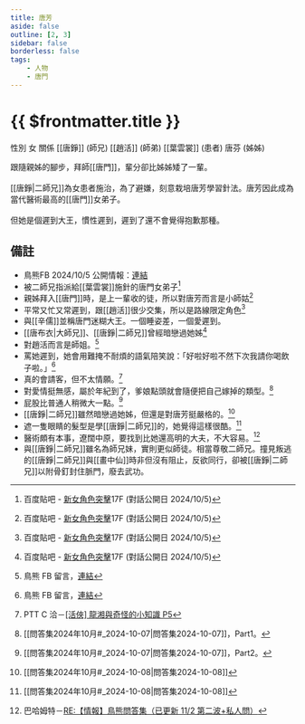 ```yaml
---
title: 唐芳
aside: false
outline: [2, 3]
sidebar: false
borderless: false
tags:
    - 人物
    - 唐門
---
```


# {{ $frontmatter.title }}

<ChTabs position="bottom">
	<ChTab title="唐芳">
		<Ch src='/images/characters/special832/normal.webp' position='right'/>
		<ChName nameZh='唐芳' nameEn='Tang Fang' position='right' />
		<ChTable>
			<ChTr>
				<ChTd isTitle=true>
					性別
				</ChTd>
				<ChTd>
					女
				</ChTd>
			</ChTr>
			<ChTr>
				<ChTd isTitle=true position='center'>
					關係
				</ChTd>
			</ChTr>
			<ChTr>
				<ChTd position='center'>
					[[唐錚]] (師兄)
				</ChTd>
			</ChTr>
			<ChTr>
				<ChTd position='center'>
					[[趙活]] (師弟)
				</ChTd>
			</ChTr>
			<ChTr>
				<ChTd position='center'>
					[[葉雲裳]] (患者)
				</ChTd>
			</ChTr>			
            <ChTr>
				<ChTd position='center'>
					唐芬 (姊姊)
				</ChTd>
			</ChTr>
		</ChTable>
	</ChTab>
</ChTabs>
<br>

跟隨親姊的腳步，拜師[[唐門]]，輩分卻比姊姊矮了一輩。
<br><br>
[[唐錚|二師兄]]為女患者施治，為了避嫌，刻意栽培唐芳學習針法。唐芳因此成為當代醫術最高的[[唐門]]女弟子。
<br><br>
但她是個遲到大王，慣性遲到，遲到了還不會覺得抱歉那種。

## 備註

-   鳥熊FB 2024/10/5 公開情報：[連結](https://www.facebook.com/100076301525150/posts/554404723779574)
-   被二師兄指派給[[葉雲裳]]施針的唐門女弟子[^1]
-   親姊拜入[[唐門]]時，是上一輩收的徒，所以對唐芳而言是小師姑[^1]
-   平常又忙又常遲到，跟[[趙活]]很少交集，所以是路線限定角色[^1]
-   與[[辛儒]]並稱唐門迷糊大王。一個睡姿差，一個愛遲到。
-   [[唐布衣|大師兄]]、[[唐錚|二師兄]]曾經暗戀過她姊[^1]
-   對趙活而言是師姐。[^2]
-   罵她遲到，她會用難掩不耐煩的語氣陪笑說：「好啦好啦不然下次我請你喝飲子啦。」[^3]
-   真的會請客，但不太情願。[^7]
-   對愛情挺無感，屬於年紀到了，爹娘點頭就會隨便把自己嫁掉的類型。[^4]
-   屁股比普通人稍微大一點。[^5]
-   [[唐錚|二師兄]]雖然暗戀過她姊，但還是對唐芳挺嚴格的。[^6]
-   遮一隻眼睛的髮型是學[[唐錚|二師兄]]的，她覺得這樣很酷。[^6]
-   醫術頗有本事，遼闊中原，要找到比她還高明的大夫，不大容易。[^8]
-   與[[唐錚|二師兄]]雖名為師兄妹，實則更似師徒。相當尊敬二師兄。撞見叛逃的[[唐錚|二師兄]]與[[畫中仙]]時非但沒有阻止，反欲同行，卻被[[唐錚|二師兄]]以附骨釘封住脈門，廢去武功。

[^1]: 百度貼吧 - [新女角色突擊](https://tieba.baidu.com/p/9205413054?pn=1)17F (對話公開日 2024/10/5)
[^2]: 鳥熊 FB 留言，[連結](https://www.facebook.com/obbstudio/posts/pfbid0GCevPs4TPNcRvzECS7Dmeeoqg7pvCkADmnqpmgvKHqvx8appLT7bo7npe7VXobKgl?comment_id=1234364757878397&reply_comment_id=516592081152453&__cft__[0]=AZVA6WGkHOH-J0f0gY0o-KffUH80JdVab5IH6EYFw14031XZp_WGFi71llZNTjEFXRZnvUTtL2onKpCHqjwLk1Tzz5w961_OqaAyXM6cDxLUkjYe53wMW5pIqkzxyilPTFanCOOp_3r1Yp5idIVXlHXBNFlMqMxEivsSy8tj8dVC5w&__tn__=R]-R)
[^3]: 鳥熊 FB 留言，[連結](https://www.facebook.com/obbstudio/posts/pfbid0GCevPs4TPNcRvzECS7Dmeeoqg7pvCkADmnqpmgvKHqvx8appLT7bo7npe7VXobKgl?comment_id=2027078384407281&reply_comment_id=1334218897540686&__cft__[0]=AZVA6WGkHOH-J0f0gY0o-KffUH80JdVab5IH6EYFw14031XZp_WGFi71llZNTjEFXRZnvUTtL2onKpCHqjwLk1Tzz5w961_OqaAyXM6cDxLUkjYe53wMW5pIqkzxyilPTFanCOOp_3r1Yp5idIVXlHXBNFlMqMxEivsSy8tj8dVC5w&__tn__=R]-R)
[^4]: [[問答集2024年10月#_2024-10-07|問答集2024-10-07]]，Part1。
[^5]: [[問答集2024年10月#_2024-10-07|問答集2024-10-07]]，Part2。
[^6]: [[問答集2024年10月#_2024-10-08|問答集2024-10-08]]
[^7]: PTT C 洽－[\[活俠\] 龍湘與奇怪的小知識 P5](https://www.ptt.cc/bbs/C_Chat/M.1730548284.A.0F0.html)
[^8]: 巴哈姆特－[RE:【情報】鳥熊問答集（已更新 11/2 第二波+私人問）](https://forum.gamer.com.tw/Co.php?bsn=73317&sn=12184&subbsn=1&bPage=0)
